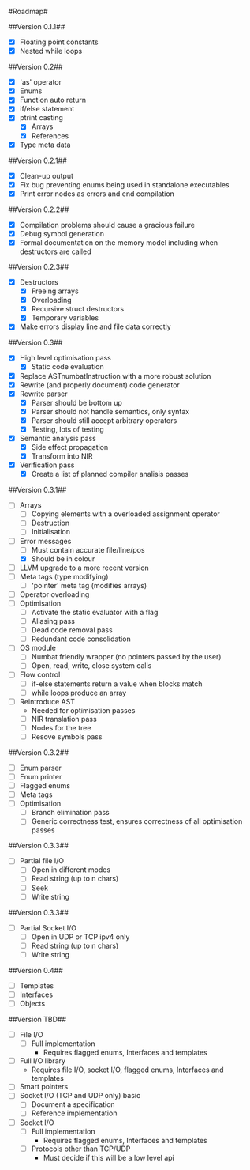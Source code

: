 #Roadmap#

##Version 0.1.1##
 - [x] Floating point constants
 - [x] Nested while loops

##Version 0.2##
 - [x] 'as' operator
 - [x] Enums
 - [x] Function auto return
 - [x] if/else statement
 - [x] ptrint casting
   - [x] Arrays
   - [x] References
 - [x] Type meta data

##Version 0.2.1##
 - [x] Clean-up output
 - [x] Fix bug preventing enums being used in standalone executables
 - [x] Print error nodes as errors and end compilation

##Version 0.2.2##
 - [x] Compilation problems should cause a gracious failure
 - [x] Debug symbol generation
 - [x] Formal documentation on the memory model including when destructors are called

##Version 0.2.3##
 - [x] Destructors
   - [x] Freeing arrays
   - [x] Overloading
   - [x] Recursive struct destructors
   - [x] Temporary variables
 - [x] Make errors display line and file data correctly

##Version 0.3##
 - [x] High level optimisation pass
   - [x] Static code evaluation
 - [x] Replace ASTnumbatInstruction with a more robust solution
 - [x] Rewrite (and properly document) code generator
 - [x] Rewrite parser
   - [x] Parser should be bottom up
   - [x] Parser should not handle semantics, only syntax
   - [x] Parser should still accept arbitrary operators
   - [x] Testing, lots of testing
 - [x] Semantic analysis pass
   - [x] Side effect propagation
   - [x] Transform into NIR
 - [x] Verification pass
   - [x] Create a list of planned compiler analisis passes

##Version 0.3.1##
 - [ ] Arrays
   - [ ] Copying elements with a overloaded assignment operator
   - [ ] Destruction
   - [ ] Initialisation
 - [ ] Error messages
   - [ ] Must contain accurate file/line/pos
   - [x] Should be in colour
 - [ ] LLVM upgrade to a more recent version
 - [ ] Meta tags (type modifying)
   - [ ] 'pointer' meta tag (modifies arrays)
 - [ ] Operator overloading
 - [ ] Optimisation
   - [ ] Activate the static evaluator with a flag
   - [ ] Aliasing pass
   - [ ] Dead code removal pass
   - [ ] Redundant code consolidation
 - [ ] OS module
   - [ ] Numbat friendly wrapper (no pointers passed by the user)
   - [ ] Open, read, write, close system calls
 - [ ] Flow control
   - [ ] if-else statements return a value when blocks match
   - [ ] while loops produce an array
 - [ ] Reintroduce AST
   - Needed for optimisation passes
   - [ ] NIR translation pass
   - [ ] Nodes for the tree
   - [ ] Resove symbols pass

##Version 0.3.2##
 - [ ] Enum parser
 - [ ] Enum printer
 - [ ] Flagged enums
 - [ ] Meta tags
 - [ ] Optimisation
   - [ ] Branch elimination pass
   - [ ] Generic correctness test, ensures correctness of all optimisation passes

##Version 0.3.3##
 - [ ] Partial file I/O
   - [ ] Open in different modes
   - [ ] Read string (up to n chars)
   - [ ] Seek
   - [ ] Write string

##Version 0.3.3##
 - [ ] Partial Socket I/O
   - [ ] Open in UDP or TCP ipv4 only
   - [ ] Read string (up to n chars)
   - [ ] Write string

##Version 0.4##
 - [ ] Templates
 - [ ] Interfaces
 - [ ] Objects

##Version TBD##
 - [ ] File I/O
   - [ ] Full implementation
     - Requires flagged enums, Interfaces and templates
 - [ ] Full I/O library
     - Requires file I/O, socket I/O, flagged enums, Interfaces and templates
 - [ ] Smart pointers
 - [ ] Socket I/O (TCP and UDP only) basic
   - [ ] Document a specification
   - [ ] Reference implementation
 - [ ] Socket I/O
   - [ ] Full implementation
     - Requires flagged enums, Interfaces and templates
   - [ ] Protocols other than TCP/UDP
     - Must decide if this will be a low level api
